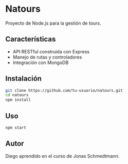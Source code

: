 # Natours

Proyecto de Node.js para la gestión de tours.

## Características

- API RESTful construida con Express
- Manejo de rutas y controladores
- Integración con MongoDB

## Instalación

```bash
git clone https://github.com/tu-usuario/natours.git
cd natours
npm install
```

## Uso

```bash
npm start
```

## Autor

Diego aprendido en el curso de Jonas Schmedtmann.

